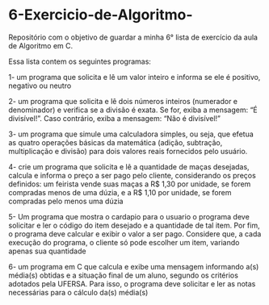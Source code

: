 # 6-Exercicio-de-Algoritmo-
Repositório com o objetivo de guardar a minha 6° lista de exercício da aula de Algoritmo em C.

Essa lista contem os seguintes programas:

1- um programa que solicita e lê um valor inteiro e informa se ele é positivo, 
negativo ou neutro

2- um programa que solicita e lê dois números 
inteiros (numerador e denominador) e verifica se a divisão é exata. Se for, exiba a 
mensagem: “É divisível!”. Caso contrário, exiba a mensagem: “Não é divisível!”

3- um programa que simule uma calculadora simples, ou seja, que efetua as 
quatro operações básicas da matemática (adição, subtração, multiplicação e divisão) 
para dois valores reais fornecidos pelo usuário.

4- crie um programa que solicita e lê a quantidade de maças desejadas, 
calcula e informa o preço a ser pago pelo cliente, considerando os preços definidos:
um feirista vende suas maças a R$ 1,30 por unidade, se forem compradas menos de 
uma dúzia, e a R$ 1,10 por unidade, se forem compradas pelo menos uma dúzia

5- Um programa que mostra o cardapio para o usuario o programa deve solicitar e ler o código do item desejado e a quantidade de tal item. Por fim, o programa deve calcular e exibir o valor a ser pago. Considere que, a cada 
execução do programa, o cliente só pode escolher um item, variando apenas sua 
quantidade

6- um programa em C que calcula e exibe uma mensagem informando a(s) 
média(s) obtidas e a situação final de um aluno, segundo os critérios adotados pela 
UFERSA. Para isso, o programa deve solicitar e ler as notas necessárias para o 
cálculo da(s) média(s)


